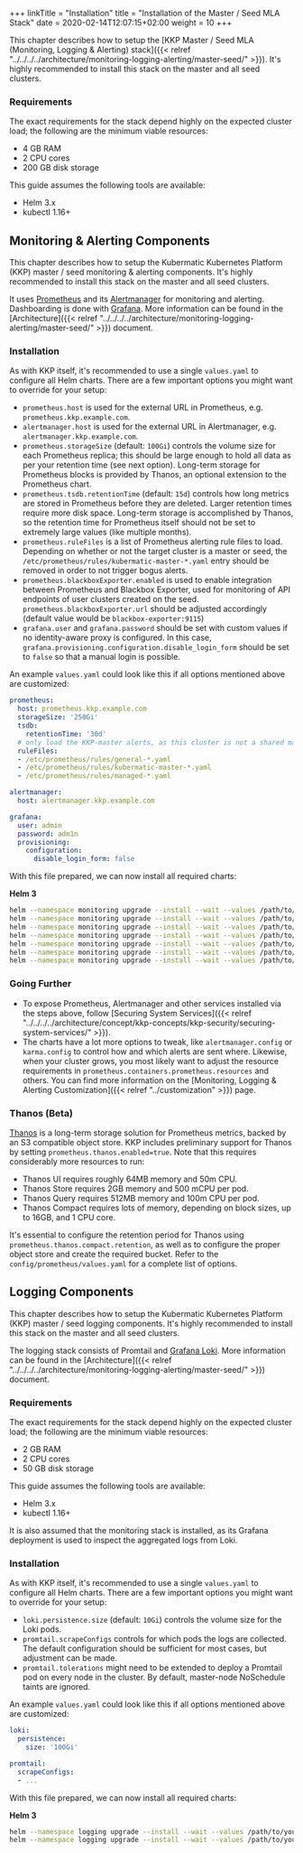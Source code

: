 +++
linkTitle = "Installation"
title = "Installation of the Master / Seed MLA Stack"
date = 2020-02-14T12:07:15+02:00
weight = 10
+++

This chapter describes how to setup the [KKP Master / Seed MLA (Monitoring, Logging & Alerting) stack]({{< relref "../../../../architecture/monitoring-logging-alerting/master-seed/" >}}). It's highly recommended to install this stack on the master and all seed clusters.

### Requirements

The exact requirements for the stack depend highly on the expected cluster load; the following are the minimum
viable resources:

* 4 GB RAM
* 2 CPU cores
* 200 GB disk storage

This guide assumes the following tools are available:

* Helm 3.x
* kubectl 1.16+

## Monitoring & Alerting Components

This chapter describes how to setup the Kubermatic Kubernetes Platform (KKP) master / seed monitoring & alerting components. It's highly recommended to install this
stack on the master and all seed clusters.

It uses [Prometheus](https://prometheus.io) and its [Alertmanager](https://prometheus.io/docs/alerting/alertmanager/) for monitoring and alerting. Dashboarding is done with [Grafana](https://grafana.com). More information can be found in the [Architecture]({{< relref "../../../../architecture/monitoring-logging-alerting/master-seed/" >}}) document.

### Installation

As with KKP itself, it's recommended to use a single `values.yaml` to configure all Helm charts. There
are a few important options you might want to override for your setup:

* `prometheus.host` is used for the external URL in Prometheus, e.g. `prometheus.kkp.example.com`.
* `alertmanager.host` is used for the external URL in Alertmanager, e.g. `alertmanager.kkp.example.com`.
* `prometheus.storageSize` (default: `100Gi`) controls the volume size for each Prometheus replica; this should
  be large enough to hold all data as per your retention time (see next option). Long-term storage for Prometheus
  blocks is provided by Thanos, an optional extension to the Prometheus chart.
* `prometheus.tsdb.retentionTime` (default: `15d`) controls how long metrics are stored in Prometheus before they
  are deleted. Larger retention times require more disk space. Long-term storage is accomplished by Thanos, so the
  retention time for Prometheus itself should not be set to extremely large values (like multiple months).
* `prometheus.ruleFiles` is a list of Prometheus alerting rule files to load. Depending on whether or not the
  target cluster is a master or seed, the `/etc/prometheus/rules/kubermatic-master-*.yaml` entry should be removed
  in order to not trigger bogus alerts.
* `prometheus.blackboxExporter.enabled` is used to enable integration between Prometheus and Blackbox Exporter, used for monitoring of API endpoints of user clusters created on the seed. `prometheus.blackboxExporter.url` should be adjusted accordingly (default value would be `blackbox-exporter:9115`)
* `grafana.user` and `grafana.password` should be set with custom values if no identity-aware proxy is configured.
  In this case, `grafana.provisioning.configuration.disable_login_form` should be set to `false` so that a manual
  login is possible.

An example `values.yaml` could look like this if all options mentioned above are customized:

```yaml
prometheus:
  host: prometheus.kkp.example.com
  storageSize: '250Gi'
  tsdb:
    retentionTime: '30d'
  # only load the KKP-master alerts, as this cluster is not a shared master/seed
  ruleFiles:
  - /etc/prometheus/rules/general-*.yaml
  - /etc/prometheus/rules/kubermatic-master-*.yaml
  - /etc/prometheus/rules/managed-*.yaml

alertmanager:
  host: alertmanager.kkp.example.com

grafana:
  user: admin
  password: adm1n
  provisioning:
    configuration:
      disable_login_form: false
```

With this file prepared, we can now install all required charts:

**Helm 3**

```bash
helm --namespace monitoring upgrade --install --wait --values /path/to/your/helm-values.yaml prometheus charts/monitoring/prometheus/
helm --namespace monitoring upgrade --install --wait --values /path/to/your/helm-values.yaml alertmanager charts/monitoring/alertmanager/
helm --namespace monitoring upgrade --install --wait --values /path/to/your/helm-values.yaml node-exporter charts/monitoring/node-exporter/
helm --namespace monitoring upgrade --install --wait --values /path/to/your/helm-values.yaml kube-state-metrics charts/monitoring/kube-state-metrics/
helm --namespace monitoring upgrade --install --wait --values /path/to/your/helm-values.yaml grafana charts/monitoring/grafana/
helm --namespace monitoring upgrade --install --wait --values /path/to/your/helm-values.yaml karma charts/monitoring/karma/
helm --namespace monitoring upgrade --install --wait --values /path/to/your/helm-values.yaml blackbox-exporter charts/monitoring/blackbox-exporter/
```

### Going Further

- To expose Prometheus, Alertmanager and other services installed via the steps above, follow [Securing System Services]({{< relref "../../../../architecture/concept/kkp-concepts/kkp-security/securing-system-services/" >}}).
- The charts have a lot more options to tweak, like `alertmanager.config` or `karma.config` to control how and which alerts are sent where. Likewise, when your cluster grows, you most likely want to adjust the resource requirements in `prometheus.containers.prometheus.resources` and others. You can find more information on the [Monitoring, Logging & Alerting Customization]({{< relref "../customization" >}}) page.

### Thanos (Beta)

[Thanos](https://thanos.io/) is a long-term storage solution for Prometheus metrics, backed by an S3 compatible
object store. KKP includes preliminary support for Thanos by setting `prometheus.thanos.enabled=true`. Note
that this requires considerably more resources to run:

* Thanos UI requires roughly 64MB memory and 50m CPU.
* Thanos Store requires 2GB memory and 500 mCPU per pod.
* Thanos Query requires 512MB memory and 100m CPU per pod.
* Thanos Compact requires lots of memory, depending on block sizes, up to 16GB, and 1 CPU core.

It's essential to configure the retention period for Thanos using `prometheus.thanos.compact.retention`, as well as to
configure the proper object store and create the required bucket. Refer to the `config/prometheus/values.yaml` for a
complete list of options.

## Logging Components

This chapter describes how to setup the Kubermatic Kubernetes Platform (KKP) master / seed logging components. It's highly recommended to install this
stack on the master and all seed clusters.

The logging stack consists of Promtail and [Grafana Loki](https://grafana.com/oss/loki/). More information can be found in the [Architecture]({{< relref "../../../../architecture/monitoring-logging-alerting/master-seed/" >}}) document.

### Requirements

The exact requirements for the stack depend highly on the expected cluster load; the following are the minimum
viable resources:

* 2 GB RAM
* 2 CPU cores
* 50 GB disk storage

This guide assumes the following tools are available:

* Helm 3.x
* kubectl 1.16+

It is also assumed that the monitoring stack is installed, as its
Grafana deployment is used to inspect the aggregated logs from Loki.

### Installation

As with KKP itself, it's recommended to use a single `values.yaml` to configure all Helm charts. There
are a few important options you might want to override for your setup:

* `loki.persistence.size` (default: `10Gi`) controls the volume size for the Loki pods.
* `promtail.scrapeConfigs` controls for which pods the logs are collected. The default configuration should
  be sufficient for most cases, but adjustment can be made.
* `promtail.tolerations` might need to be extended to deploy a Promtail pod on every node in the cluster.
  By default, master-node NoSchedule taints are ignored.

An example `values.yaml` could look like this if all options mentioned above are customized:

```yaml
loki:
  persistence:
    size: '100Gi'

promtail:
  scrapeConfigs:
  - ...
```

With this file prepared, we can now install all required charts:

**Helm 3**

```bash
helm --namespace logging upgrade --install --wait --values /path/to/your/helm-values.yaml promtail charts/logging/promtail/
helm --namespace logging upgrade --install --wait --values /path/to/your/helm-values.yaml loki charts/logging/loki/
```
